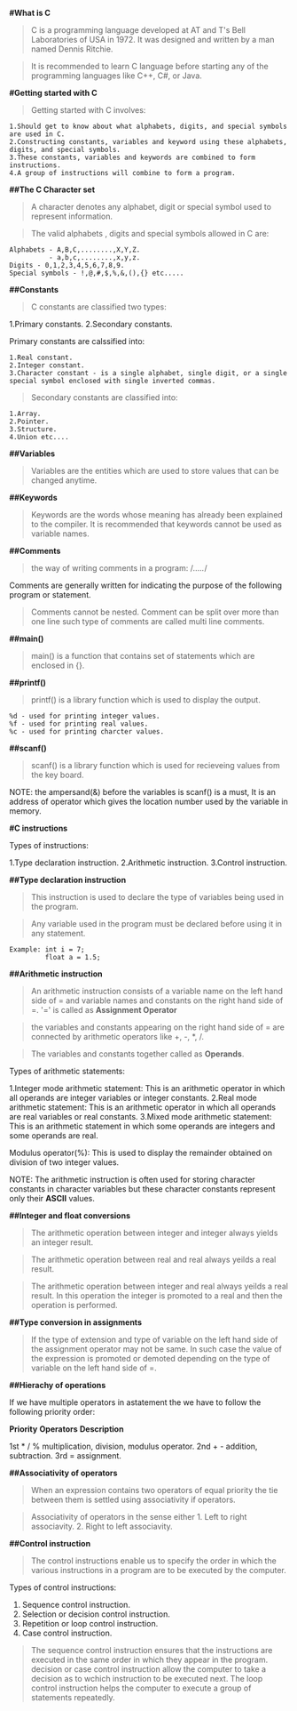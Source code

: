 **#What is C**

> C is a programming language developed at AT and T's Bell Laboratories of USA in 1972. It was designed and written by a man named Dennis Ritchie.

> It is recommended to learn C language before starting any of the programming languages like C++, C#, or Java.

**#Getting started with C**

> Getting started with C involves:

```
1.Should get to know about what alphabets, digits, and special symbols are used in C.
2.Constructing constants, variables and keyword using these alphabets, digits, and special symbols.
3.These constants, variables and keywords are combined to form instructions.
4.A group of instructions will combine to form a program.
```


**##The C Character set**

> A character denotes any alphabet, digit or special symbol used to represent information.

> The valid alphabets , digits and special symbols allowed in C are:

```
Alphabets - A,B,C,........,X,Y,Z.
          - a,b,c,........,x,y,z.
Digits - 0,1,2,3,4,5,6,7,8,9.
Special symbols - !,@,#,$,%,&,(),{} etc.....
```

**##Constants**

> C constants are classified two types:

1.Primary constants.
2.Secondary constants.

Primary constants are calssified into:

```
1.Real constant.
2.Integer constant.
3.Character constant - is a single alphabet, single digit, or a single special symbol enclosed with single inverted commas.
```

> Secondary constants are classified into:

```
1.Array.
2.Pointer.
3.Structure.
4.Union etc....
```

**##Variables**

> Variables are the entities which are used to store values that can be changed anytime.

**##Keywords**

> Keywords are the words whose meaning has already been explained to the compiler.
> It is recommended that keywords cannot be used as variable names. 

**##Comments**

> the way of writing comments in a program:
/*.....*/

Comments are generally written for indicating the purpose of the following program or statement.

> Comments cannot be nested.
> Comment can be split over more than one line such type of comments are called multi line comments.

**##main()**

> main() is a function that contains set of statements which are enclosed in {}.

**##printf()**

> printf() is a library function which is used to display the output.
```
%d - used for printing integer values.
%f - used for printing real values.
%c - used for printing charcter values.
```

**##scanf()**

> scanf() is a library function which is used for recieveing values from the key board.

NOTE: the ampersand(&) before the variables is scanf() is a must, It is an address of operator which gives the location number used by the variable in memory. 

**#C instructions**

Types of instructions:

1.Type declaration instruction.
2.Arithmetic instruction.
3.Control instruction.

**##Type declaration instruction**

> This instruction is used to declare the type of variables being used in the program.

> Any variable used in the program must be declared before using it in any statement.
```
Example: int i = 7;
         float a = 1.5;
```

**##Arithmetic instruction**

> An arithmetic instruction consists of a variable name on the left hand side of = and variable names and constants on the right hand side of =.
> '=' is called as **Assignment Operator**

> the variables and constants appearing on the right hand side of = are connected by arithmetic operators like +, -, *, /.

> The variables and constants together called as **Operands**.

Types of arithmetic statements:

1.Integer mode arithmetic statement: This is an arithmetic operator in which all operands are integer variables or integer constants.
2.Real mode arithmetic statement: This is an arithmetic operator in which all operands are real variables or real constants.
3.Mixed mode arithmetic statement: This is an arithmetic statement in which some operands are integers and some operands are real.

Modulus operator(%): This is used to display the remainder obtained on division of two integer values.

NOTE: The arithmetic instruction is often used for storing character constants in character variables but these character constants represent only their **ASCII** values.

**##Integer and float conversions**

> The arithmetic operation between integer and integer always yields an integer result.

> The arithmetic operation between real and real always yeilds a real result.

> The arithmetic operation between integer and real always yeilds a real result. In this operation the integer is promoted to a real and then the operation is performed.

**##Type conversion in assignments**

> If the type of extension and type of variable on the left hand side of the assignment operator may not be same. In such case the value of the expression is promoted or
  demoted depending on the type of variable on the left hand side of =.
  
**##Hierachy of operations**

If we have multiple operators in astatement the we have to follow the following priority order:

**Priority**   **Operators**   **Description**
  
   1st            * / %          multiplication, division, modulus operator.
   2nd            + -            addition, subtraction.
   3rd            =              assignment.
   
**##Associativity of operators**

> When an expression contains two operators of equal priority the tie between them is settled using associativity if operators.

> Associativity of operators in the sense either 1. Left to right associavity.
                                                 2. Right to left associavity.
                                                 
**##Control instruction**

> The control instructions enable us to specify the order in which the various instructions in a program are to be executed by the computer.

Types of control instructions:
1. Sequence control instruction.
2. Selection or decision control instruction.
3. Repetition or loop control instruction.
4. Case control instruction.

> The sequence control instruction ensures that the instructions are executed in the same order in which they appear in the program.
> decision or case control instruction allow the computer to take a decision as to wchich instruction to be executed next.
> The loop control instruction helps the computer to execute a group of statements repeatedly.
        
